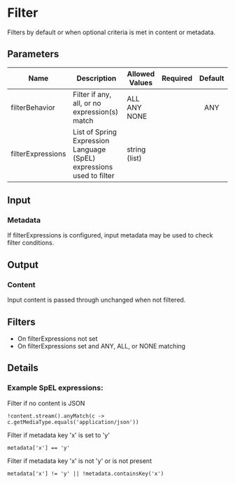 # Filter
Filters by default or when optional criteria is met in content or metadata.

## Parameters
| Name              | Description                                                          | Allowed Values       | Required | Default |
|-------------------|----------------------------------------------------------------------|----------------------|:--------:|:-------:|
| filterBehavior    | Filter if any, all, or no expression(s) match                        | ALL<br/>ANY<br/>NONE |          | ANY     |
| filterExpressions | List of Spring Expression Language (SpEL) expressions used to filter | string (list)        |          |         |

## Input
### Metadata
If filterExpressions is configured, input metadata may be used to check filter
conditions.

## Output
### Content
Input content is passed through unchanged when not filtered.

## Filters
* On filterExpressions not set
* On filterExpressions set and ANY, ALL, or NONE matching

## Details
### Example SpEL expressions:
Filter if no content is JSON
```
!content.stream().anyMatch(c -> c.getMediaType.equals('application/json'))
```

Filter if metadata key 'x' is set to 'y'
```
metadata['x'] == 'y'
```

Filter if metadata key 'x' is not 'y' or is not present
```
metadata['x'] != 'y' || !metadata.containsKey('x')
```
